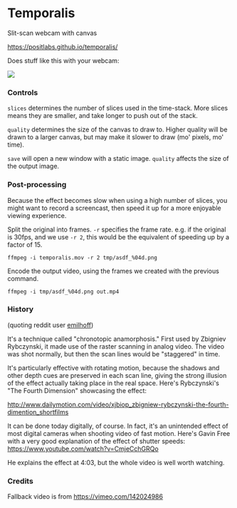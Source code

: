 # Temporalis
Slit-scan webcam with canvas

https://positlabs.github.io/temporalis/

Does stuff like this with your webcam: 

![](https://33.media.tumblr.com/20619dd3c6f8c0f6b97e802218017300/tumblr_nw3kg4mTMo1ubdspro1_500.gif)


### Controls

`slices` determines the number of slices used in the time-stack. More slices means they are smaller, and take longer to push out of the stack.

`quality` determines the size of the canvas to draw to. Higher quality will be drawn to a larger canvas, but may make it slower to draw (mo' pixels, mo' time).

`save` will open a new window with a static image. `quality` affects the size of the output image.


### Post-processing

Because the effect becomes slow when using a high number of slices, you might want to record a screencast, then speed it up for a more enjoyable viewing experience. 

Split the original into frames. `-r` specifies the frame rate. e.g. if the original is 30fps, and we use `-r 2`, this would be the equivalent of speeding up by a factor of 15.

`ffmpeg -i temporalis.mov -r 2 tmp/asdf_%04d.png`

Encode the output video, using the frames we created with the previous command.

`ffmpeg -i tmp/asdf_%04d.png out.mp4`


### History

(quoting reddit user [emilhoff](https://www.reddit.com/r/trippy/comments/56jp4g/bending_space_and_time/d8kncfk))

It's a technique called "chronotopic anamorphosis." First used by Zbigniev Rybczynski, it made use of the raster scanning in analog video. The video was shot normally, but then the scan lines would be "staggered" in time.

It's particularly effective with rotating motion, because the shadows and other depth cues are preserved in each scan line, giving the strong illusion of the effect actually taking place in the real space.
Here's Rybczynski's "The Fourth Dimension" showcasing the effect:

http://www.dailymotion.com/video/xjbiop_zbigniew-rybczynski-the-fourth-dimention_shortfilms

It can be done today digitally, of course. In fact, it's an unintended effect of most digital cameras when shooting video of fast motion. Here's Gavin Free with a very good explanation of the effect of shutter speeds:
https://www.youtube.com/watch?v=CmjeCchGRQo

He explains the effect at 4:03, but the whole video is well worth watching.



### Credits

Fallback video is from https://vimeo.com/142024986